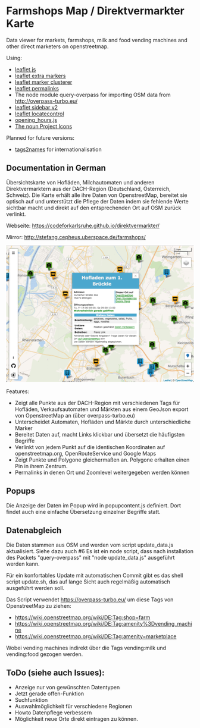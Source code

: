 # Farmshops Map / Direktvermarkter Karte
Data viewer for  markets, farmshops, milk and food vending machines and other direct marketers on openstreetmap.

Using:
- [leaflet.js](https://github.com/Leaflet/Leaflet)
- [leaflet extra markers](https://github.com/coryasilva/Leaflet.ExtraMarkers)
- [leaflet marker clusterer](https://github.com/Leaflet/Leaflet.markercluster)
- [leaflet permalinks](https://github.com/MarcChasse/leaflet.Permalink)
- The node module query-overpass for importing OSM data from http://overpass-turbo.eu/
- [leaflet sidebar v2](https://github.com/Turbo87/sidebar-v2)
- [leaflet locatecontrol](https://github.com/domoritz/leaflet-locatecontrol)
- [opening_hours.js](https://github.com/opening-hours/opening_hours.js)
- [The noun Project Icons](https://thenounproject.com/)

Planned for future versions:
- [tags2names](https://github.com/ENT8R/tags2names) for internationalisation

## Documentation in German

Übersichtskarte von Hofläden, Milchautomaten und anderen Direktvermarktern aus der DACH-Region (Deutschland, Österreich, Schweiz). Die Karte erhält alle ihre Daten von OpenstreetMap, bereitet sie optisch auf und unterstützt die Pflege der Daten indem sie fehlende Werte sichtbar macht und direkt auf den entsprechenden Ort auf OSM zurück verlinkt.

Webseite: https://codeforkarlsruhe.github.io/direktvermarkter/

Mirror: http://stefang.cepheus.uberspace.de/farmshops/

![Map example](https://raw.githubusercontent.com/codeforkarlsruhe/direktvermarkter/master/img/direktvermarkter.png)

Features:
- Zeigt alle Punkte aus der DACH-Region mit verschiedenen Tags für Hofläden, Verkaufsautomaten und Märkten aus einem GeoJson export von OpenstreetMap an (über overpass-turbo.eu)
- Unterscheidet Automaten, Hofläden und Märkte durch unterschiedliche Marker
- Bereitet Daten auf, macht Links klickbar und übersetzt die häufigsten Begriffe
- Verlinkt von jedem Punkt auf die identischen Koordinaten auf openstreetmap.org, OpenRouteService und Google Maps
- Zeigt Punkte und Polygone gleichermaßen an. Polygone erhalten einen Pin in ihrem Zentrum.
- Permalinks in denen Ort und Zoomlevel weitergegeben werden können

## Popups
Die Anzeige der Daten im Popup wird in popupcontent.js definiert. Dort findet auch eine einfache Übersetzung einzelner Begriffe statt.

## Datenabgleich
Die Daten stammen aus OSM und werden vom script update_data.js aktualisiert. Siehe dazu auch #6
Es ist ein node script, dass nach installation des Packets "query-overpass" mit "node update_data.js" ausgeführt werden kann.

Für ein konfortables Update mit automatischen Commit gibt es das shell script update.sh, das auf lange Sicht auch regelmäßig automatisch ausgeführt werden soll.

Das Script verwendet https://overpass-turbo.eu/ um diese Tags von OpenstreetMap zu ziehen:

- https://wiki.openstreetmap.org/wiki/DE:Tag:shop=farm
- https://wiki.openstreetmap.org/wiki/DE:Tag:amenity%3Dvending_machine
- https://wiki.openstreetmap.org/wiki/DE:Tag:amenity=marketplace

 Wobei vending machines indirekt über die Tags vending:milk und vending:food gezogen werden.

## ToDo (siehe auch Issues):
- Anzeige nur von gewünschten Datentypen
- Jetzt gerade offen-Funktion
- Suchfunktion
- Auswahlmöglichkeit für verschiedene Regionen
- Howto Datenpflege verbessern
- Möglichkeit neue Orte direkt eintragen zu können.
